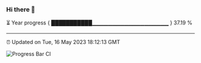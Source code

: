 ### Hi there 👋

⏳ Year progress { ███████████▁▁▁▁▁▁▁▁▁▁▁▁▁▁▁▁▁▁▁ } 37.19 %

---

⏰ Updated on Tue, 16 May 2023 18:12:13 GMT

![Progress Bar CI](https://github.com/liununu/liununu/workflows/Progress%20Bar%20CI/badge.svg)
